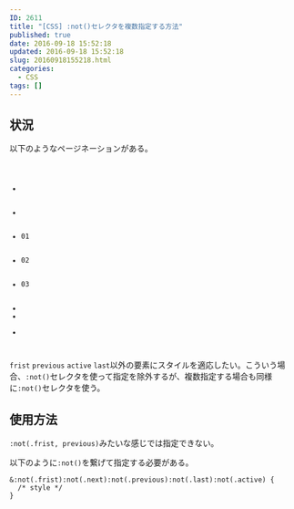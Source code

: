 ```yaml
---
ID: 2611
title: "[CSS] :not()セレクタを複数指定する方法"
published: true
date: 2016-09-18 15:52:18
updated: 2016-09-18 15:52:18
slug: 20160918155218.html
categories:
  - CSS
tags: []
---
```


<!--more-->

## 状況

以下のようなページネーションがある。

<pre class="language-html"><code><ul class="pagination">
  <li class="frist"></li>
  <li class="previous"></li>
  <li>01</li>
  <li>02</li>
  <li>03</li>
  <li class="active"><li>
  <li class="last"></li>
</ul></code></pre>

<code>frist</code> <code>previous</code> <code>active</code> <code>last</code>以外の要素にスタイルを適応したい。こういう場合、<code>:not()</code>セレクタを使って指定を除外するが、複数指定する場合も同様に<code>:not()</code>セレクタを使う。

## 使用方法

<code>:not(.frist, previous)</code>みたいな感じでは指定できない。

以下のように<code>:not()</code>を繋げて指定する必要がある。

<pre class="language-css"><code>&:not(.frist):not(.next):not(.previous):not(.last):not(.active) {
  /* style */
}</code></pre>
